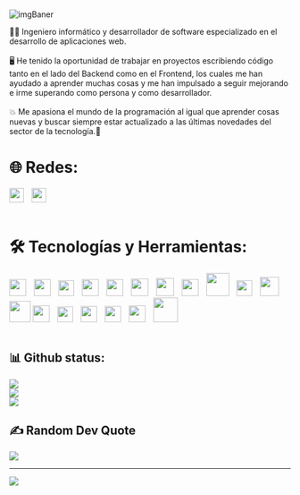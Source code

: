 <!-- ![github-header-image(1)](https://github.com/Juanqxk/Juanqxk/assets/86135476/713fa95e-a4c8-4385-bbd2-a3e7e186d228) -->

###

![imgBaner](https://github.com/Juanqx/Juanqx/assets/86135476/d1bc1baf-bc0b-4c33-ac21-56eb91b25f4f)

<!-- # 💫 Sobre Mí: -->

🧑‍💻 Ingeniero informático y desarrollador de software especializado en el desarrollo de aplicaciones web.
<br/><br/>
🖥️ He tenido la oportunidad de trabajar en proyectos escribiendo código tanto en el lado del Backend como en el Frontend, los cuales me han ayudado a aprender muchas cosas y me han impulsado a seguir mejorando e irme superando como persona y como desarrollador.
<br/><br/>
💥 Me apasiona el mundo de la programación al igual que aprender cosas nuevas y buscar siempre estar actualizado a las últimas novedades del sector de la tecnología.🎯

# 🌐 Redes:

<a href="https://instagram.com/juanncu_" rel="nofollow"><img src="https://www.edigitalagency.com.au/wp-content/uploads/Instagram-logo-white-PNG-medium-size.png" width="26" style="padding-right:10; margin-bottom:20;"/></a> <a href="https://linkedin.com/in/juanncu" rel="nofollow"><img src="https://static-00.iconduck.com/assets.00/linkedin-icon-512x512-um6pcf27.png" width="26" style="margin-bottom:20"/></a>

# 🛠️ Tecnologías y Herramientas:

<img src="https://static-00.iconduck.com/assets.00/nestjs-icon-2048x2040-3rrvcej8.png" width="30" style="padding-right:10"/>
<img src="https://upload.wikimedia.org/wikipedia/commons/thumb/4/4c/Typescript_logo_2020.svg/2048px-Typescript_logo_2020.svg.png" width="30" style="padding-right:10" />
<img src="https://static-00.iconduck.com/assets.00/node-js-icon-454x512-nztofx17.png" width="28" style="padding-right:10"/>
<img src="https://upload.wikimedia.org/wikipedia/commons/6/6a/JavaScript-logo.png" width="30" style="padding-right:10" />
<img src="https://static-00.iconduck.com/assets.00/laravel-icon-497x512-uwybstke.png" width="30" style="padding-right:10" />
<img src="https://pngimg.com/uploads/mysql/mysql_PNG23.png" width="31" style="padding-right:10" />
<img src="https://cdn.iconscout.com/icon/free/png-256/free-postgresql-8-1175119.png?f=webp" width="32" style="padding-right:10" />
<img src="https://static-00.iconduck.com/assets.00/php-icon-256x256-oq5bc0bt.png" width="30" style="padding-right:10" />
<img src="https://static-00.iconduck.com/assets.00/docker-icon-1024x739-rivf80b4.png" width="41" style="padding-right:10"/>
<img src="https://i.pinimg.com/originals/39/b2/e4/39b2e4ad77c23a2c11e5950a7dfa2aec.png" width="28" style="padding-right:10"/>
<img src="https://cdn.worldvectorlogo.com/logos/postman.svg" width="34" style="padding-right:10" />
<img src="https://upload.wikimedia.org/wikipedia/commons/a/ad/Figma-1-logo.png" width="38" />
<img src="https://book.git-scm.com/images/logos/downloads/Git-Icon-1788C.png" width="30" style="padding-right:10" />
<img src="https://cdn.iconscout.com/icon/free/png-256/free-html-5-1-1175208.png" width="28" style="padding-right:10"/>
<img src="https://upload.wikimedia.org/wikipedia/commons/thumb/6/62/CSS3_logo.svg/2048px-CSS3_logo.svg.png" width="29" style="padding-right:10"/>
<img src="https://upload.wikimedia.org/wikipedia/commons/6/6a/JavaScript-logo.png" width="29" style="padding-right:10" />
<img src="https://styles.redditmedia.com/t5_4rihps/styles/communityIcon_0jxadazsuhb71.png" width="30" style="padding-right:10; padding-top:10; margin-bottom:20;"/>
<img src="https://seeklogo.com/images/T/tailwind-css-logo-5AD4175897-seeklogo.com.png" width="44" style="margin-bottom:20;"/>

## 📊 Github status:

![](https://github-readme-stats.vercel.app/api?username=juanncu&theme=nord&hide_border=false&include_all_commits=false&count_private=false)<br/>
![](https://github-readme-streak-stats.herokuapp.com/?user=juanncu&theme=nord&hide_border=false)<br/>
![](https://github-readme-stats.vercel.app/api/top-langs/?username=juanncu&theme=nord&hide_border=false&include_all_commits=false&count_private=false&layout=compact)

## ✍️ Random Dev Quote

![](https://quotes-github-readme.vercel.app/api?type=horizontal&theme=dark)

---

[![](https://visitcount.itsvg.in/api?id=Juanqxk&icon=0&color=0)](https://visitcount.itsvg.in)
